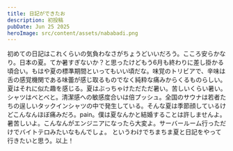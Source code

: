 ```yaml
---
title: 日記ができたお
description: 初投稿
pubDate: Jun 25 2025
heroImage: src/content/assets/nababadi.png
---
```

初めての日記はこれくらいの気負わなさがちょうどいいだろう。こころ安らかなり。日本の夏。てか暑すぎないか？と思ったけどもう6月も終わりに差し掛かる頃合い。もはや夏の標準期間といってもいい頃だな。味覚のトリビアで、辛味は舌の感覚機関である味蕾が感じ取るものでなく純粋な痛みからくるものらしい。夏はそれに似た趣を感じる。夏はぶっちゃけただただ暑い。苦しいくらい暑い。シャツはべとべと。清潔感への敏感度合いは倍プッシュ。全国のサウナは若者たちの逞しいタックインシャツの中で発生している。そんな夏は季節顔しているけどこんなんほぼ痛みだろ。pain。僕は夏なんかと結婚することは許しませんよ。暑苦しいよ。こんなんがエンジニアになったら大変よ。サーバールーム行っただけでバイトテロみたいなもんでしょ。
というわけでちまちま夏と日記をやって行きたいと思う。以上！
